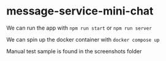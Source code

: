 # message-service-mini-chat
We can run the app with `npm run start` or `npm run server`

We can spin up the docker container with `docker compose up`

Manual test sample is found in the screenshots folder
